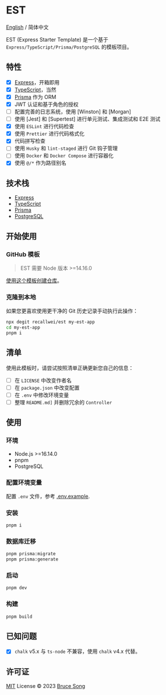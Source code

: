 # EST

[English](./README.md) / 简体中文

EST (Express Starter Template) 是一个基于 `Express/TypeScript/Prisma/PostgreSQL` 的模板项目。

## 特性

- [x] [Express](https://expressjs.com/)，开箱即用
- [x] [TypeScript](https://www.typescriptlang.org/)，当然
- [x] [Prisma](https://www.prisma.io/) 作为 ORM
- [x] JWT 认证和基于角色的授权
- [ ] 配置完善的日志系统，使用 [Winston] 和 [Morgan]
- [ ] 使用 [Jest] 和 [Supertest] 进行单元测试、集成测试和 E2E 测试
- [x] 使用 `ESLint` 进行代码检查
- [x] 使用 `Prettier` 进行代码格式化
- [x] 代码拼写检查
- [ ] 使用 `Husky` 和 `lint-staged` 进行 Git 钩子管理
- [ ] 使用 `Docker` 和 `Docker Compose` 进行容器化
- [x] 使用 `@/*` 作为路径别名

## 技术栈

- [Express](https://expressjs.com/)
- [TypeScript](https://www.typescriptlang.org/)
- [Prisma](https://www.prisma.io/)
- [PostgreSQL](https://www.postgresql.org/)

## 开始使用

### GitHub 模板

> EST 需要 Node 版本 >=14.16.0

[使用这个模板创建仓库](https://github.com/recallwei/est/generate)。

### 克隆到本地

如果您更喜欢使用更干净的 Git 历史记录手动执行此操作：

```bash
npx degit recallwei/est my-est-app
cd my-est-app
pnpm i
```

## 清单

使用此模板时，请尝试按照清单正确更新您自己的信息：

- [ ] 在 `LICENSE` 中改变作者名
- [ ] 在 `package.json` 中改变配置
- [ ] 在 `.env` 中修改环境变量
- [ ] 整理 `README.md]` 并删除冗余的 `Controller`

## 使用

### 环境

- Node.js >=16.14.0
- pnpm
- PostgreSQL

### 配置环境变量

配置 `.env` 文件，参考 [.env.example](./.env.example).

### 安装

```bash
pnpm i
```

### 数据库迁移

```bash
pnpm prisma:migrate
pnpm prisma:generate
```

### 启动

```bash
pnpm dev
```

### 构建

```bash
pnpm build
```

## 已知问题

- [x] `chalk` v5.x 与 `ts-node` 不兼容，使用 `chalk` v4.x 代替。

## 许可证

[MIT](/LICENSE) License &copy; 2023 [Bruce Song](https://github.com/recallwei)
